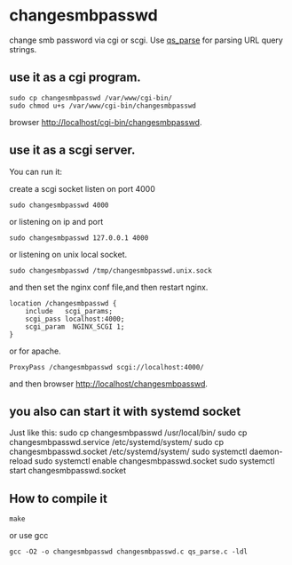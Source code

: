 # changesmbpasswd
change smb password via cgi or scgi.
Use [qs_parse](https://github.com/bartgrantham/qs_parse) for  parsing URL query strings.

## use it as a cgi program.
	sudo cp changesmbpasswd /var/www/cgi-bin/
	sudo chmod u+s /var/www/cgi-bin/changesmbpasswd
browser [http://localhost/cgi-bin/changesmbpasswd](http://localhost/cgi-bin/changesmbpasswd).

## use it as a scgi server.
You can run it:

create a scgi socket listen on port 4000

	sudo changesmbpasswd 4000

or listening on ip and port

	sudo changesmbpasswd 127.0.0.1 4000

or listening on unix local socket.

	sudo changesmbpasswd /tmp/changesmbpasswd.unix.sock

and then set the nginx conf file,and then restart nginx.

	location /changesmbpasswd {
	    include   scgi_params;
	    scgi_pass localhost:4000;
        scgi_param	NGINX_SCGI 1;
	}

or for apache.

	ProxyPass /changesmbpasswd scgi://localhost:4000/

and then browser [http://localhost/changesmbpasswd](http://localhost/changesmbpasswd).

## you also can start it with systemd socket
Just like this:
	sudo cp changesmbpasswd /usr/local/bin/
	sudo cp changesmbpasswd.service /etc/systemd/system/
	sudo cp changesmbpasswd.socket /etc/systemd/system/
	sudo systemctl daemon-reload
	sudo systemctl enable changesmbpasswd.socket
	sudo systemctl start changesmbpasswd.socket
	
## How to compile it 

	make

or use gcc

	gcc -O2 -o changesmbpasswd changesmbpasswd.c qs_parse.c -ldl
